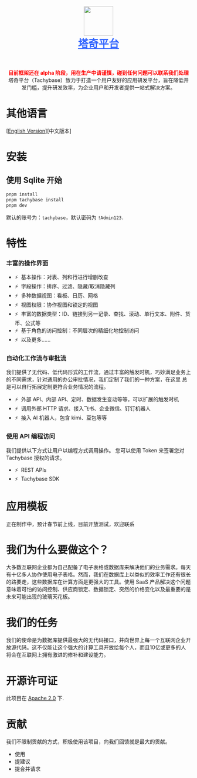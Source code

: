 <h1 align="center" style="border-bottom: none">
    <div>
        <a style="color:#36f" href="https://www.tachybase.com">
            <img src="https://tachybase-1321007335.cos.ap-shanghai.myqcloud.com/3733d6bd0a3376a93ba6180b32194369.png" width="80" />
            <br>
            塔奇平台
        </a>
    </div>
</h1>

<br>



<p align="center">
<span style="color:red; font-weight:bold;">目前框架还在 alpha 阶段，用在生产中请谨慎，碰到任何问题可以联系我们处理</span>
<br>
塔奇平台（Tachybase）致力于打造一个用户友好的应用研发平台，旨在降低开发门槛，提升研发效率，为企业用户和开发者提供一站式解决方案。
</p>

# 其他语言

[[English Version](README.EN-US.md)][中文版本]
# 安装

## 使用 Sqlite 开始

```bash 
pnpm install
pnpm tachybase install
pnpm dev
```

默认的账号为：`tachybase`，默认密码为 `!Admin123.`

# 特性

### 丰富的操作界面

- ⚡ &nbsp;基本操作：对表、列和行进行增删改查
- ⚡ &nbsp;字段操作：排序、过滤、隐藏/取消隐藏列
- ⚡ &nbsp;多种数据视图：看板、日历、网格
- ⚡ &nbsp;视图权限：协作视图和锁定的视图
- ⚡ &nbsp;丰富的数据类型：ID、链接到另一记录、查找、滚动、单行文本、附件、货币、公式等
- ⚡ &nbsp;基于角色的访问控制：不同层次的精细化地控制访问
- ⚡ &nbsp;以及更多......

### 自动化工作流与审批流

我们提供了无代码、低代码形式的工作流，通过丰富的触发时机，巧妙满足业务上的不同需求，针对通用的办公审批情况，我们定制了我们的一种方案，在这里
总是可以自行拓展定制更符合业务情况的流程。

- ⚡ &nbsp;外部 API、内部 API、定时、数据发生变动等等，可以扩展的触发时机
- ⚡ &nbsp;调用外部 HTTP 请求、接入飞书、企业微信、钉钉机器人
- ⚡ &nbsp;接入 AI 机器人，包含 kimi、豆包等等

### 使用 API 编程访问

我们提供以下方式让用户以编程方式调用操作。 您可以使用 Token 来签署您对 Tachybase 授权的请求。

- ⚡ &nbsp;REST APIs
- ⚡ &nbsp;Tachybase SDK

# 应用模板
正在制作中，预计春节前上线，目前开放测试，欢迎联系

# 我们为什么要做这个？

大多数互联网企业都为自己配备了电子表格或数据库来解决他们的业务需求。每天有十亿多人协作使用电子表格。然而，我们在数据库上以类似的效率工作还有很长的路要走，这些数据库在计算方面是更强大的工具。使用 SaaS 产品解决这个问题意味着可怕的访问控制、供应商锁定、数据锁定、突然的价格变化以及最重要的是未来可能出现的玻璃天花板。

# 我们的任务

我们的使命是为数据库提供最强大的无代码接口，并向世界上每一个互联网企业开放源代码。这不仅能让这个强大的计算工具开放给每个人，而且10亿或更多的人将会在互联网上拥有激进的修补和建设能力。

# 开源许可证

<p>
此项目在 <a href="./LICENSE">Apache 2.0</a> 下.
</p>

# 贡献

我们不限制贡献的方式，积极使用该项目，向我们回馈就是最大的贡献。

- 使用
- 提建议
- 提合并请求
